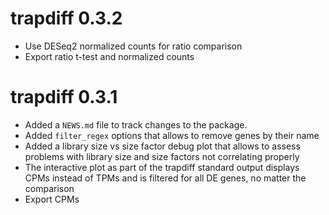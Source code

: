 # trapdiff 0.3.2

* Use DESeq2 normalized counts for ratio comparison
* Export ratio t-test and normalized counts

# trapdiff 0.3.1

* Added a `NEWS.md` file to track changes to the package.
* Added `filter_regex` options that allows to remove genes by their name
* Added a library size vs size factor debug plot that allows to assess problems with library size and size factors not correlating properly
* The interactive plot as part of the trapdiff standard output displays CPMs instead of TPMs and is filtered for all DE genes, no matter the comparison
* Export CPMs
